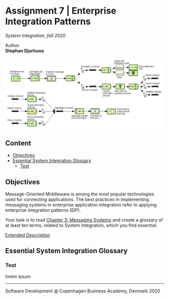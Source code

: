   
  
  
  
  
#  Assignment 7 | Enterprise Integration Patterns
  
  
_System Integration, fall 2020_
  
Author  
**Stephan Djurhuus**
  
![cover image](/assets/cover.png?0.20045233526412765 )  
  
##  Content
  
  
- [Objectives](/#objectives )
- [Essential System Integration Glossary](/#essential-system-integration-glossary )
  - [Test](/#test )
  
##  Objectives
  
  
Message-Oriented Middleware is among the most popular technologies used for connecting
applications. The best practices in implementing messaging systems in enterprise application
integration refer to applying enterprise integration patterns (EIP).
  
Your task is to read [Chapter 3: Messaging Systems](https://www.enterpriseintegrationpatterns.com/docs/EnterpriseIntegrationPatterns_HohpeWoolf_ch03.pdf ) and create a glossary of at least ten terms, related to System Integration, which you find essential.
  
[Extended Description](https://datsoftlyngby.github.io/soft2020fall/resources/0dc4c4f6-A7-EIP.pdf )
  
##  Essential System Integration Glossary
  
  
###  Test
  
  
lorem ipsum
  
---
  
Software Development @ Copenhagen Business Academy, Denmark 2020
  
